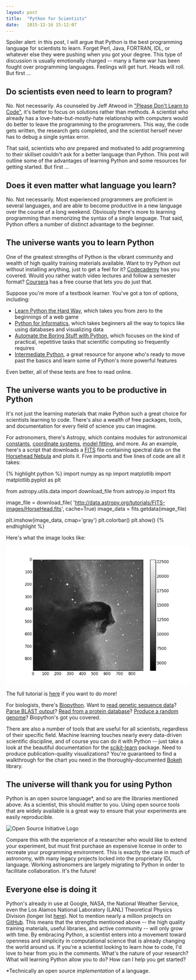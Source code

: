 ```yaml
---
layout: post
title:  "Python for Scientists"
date:   2015-12-16 15:12:07
---
```


Spoiler alert: in this post, I will argue that Python is the best programming language for scientists to learn. Forget Perl, Java, FORTRAN, IDL, or whatever else they were pushing when you got your degree. This type of discussion is usually emotionally charged -- many a flame war has been fought over programming languages. Feelings will get hurt. Heads will roll. But first ...

## Do scientists even need to learn to program?

No. Not necessarily. As counseled by Jeff Atwood in ["Please Don't Learn to Code"](http://blog.codinghorror.com/please-dont-learn-to-code/), it's better to focus on solutions rather than methods. A scientist who already has a love-hate-but-mostly-hate relationship with computers would do better to leave the programming to the programmers. This way, the code gets written, the research gets completed, and the scientist herself never has to debug a single syntax error. 

That said, scientists who *are* prepared and motivated to add programming to their skillset couldn't ask for a better language than Python. This post will outline some of the advantages of learning Python and some resources for getting started. But first ...

## Does it even matter what language you learn? 

No. Not necessarily. Most experienced programmers are proficient in several languages, and are able to become productive in a new language over the course of a long weekend. Obviously there's more to learning programming than memorizing the syntax of a single language. That said, Python offers a number of distinct advantage to the beginner.

## The universe wants you to learn Python

One of the greatest strengths of Python is the vibrant community and wealth of high quality training materials available. Want to try Python out without installing anything, just to get a feel for it? [Codecademy](https://www.codecademy.com/learn/python) has you covered. Would you rather watch video lectures and follow a semester format? [Coursera](https://www.coursera.org/learn/python) has a free course that lets you do just that.

Suppose you're more of a textbook learner. You've got a ton of options, including:

- [Learn Python the Hard Way](http://learnpythonthehardway.org/), which takes you from zero to the beginnings of a web game
- [Python for Informatics](http://pythonlearn.com/book.php), which takes beginners all the way to topics like using databases and visualizing data
- [Automate the Boring Stuff with Python](https://automatetheboringstuff.com/), which focuses on the kind of practical, repetitive tasks that scientific computing so frequently requires
- [Intermediate Python](http://book.pythontips.com/en/latest/), a great resource for anyone who's ready to move past the basics and learn some of Python's more powerful features

Even better, all of these texts are free to read online.

## The universe wants you to be productive in Python

It's not just the learning materials that make Python such a great choice for scientists learning to code. There's also a wealth of free packages, tools, and documentation for every field of science you can imagine.

For astronomers, there's Astropy, which contains modules for astronomical [constants](http://docs.astropy.org/en/stable/constants/index.html), [coordinate systems](http://docs.astropy.org/en/stable/coordinates/index.html), [model fitting](http://docs.astropy.org/en/stable/modeling/index.html), and more. As an example, here's a script that downloads a [FITS](https://en.wikipedia.org/wiki/FITS) file containing spectral data on the [Horsehead Nebula](https://en.wikipedia.org/wiki/Horsehead_Nebula) and plots it. Five imports and five lines of code are all it takes:

{% highlight python %}
import numpy as np
import matplotlib
import matplotlib.pyplot as plt

from astropy.utils.data import download_file
from astropy.io import fits

image_file = download_file(
             'http://data.astropy.org/tutorials/FITS-images/HorseHead.fits', 
	     cache=True)
image_data = fits.getdata(image_file)

plt.imshow(image_data, cmap='gray')
plt.colorbar()
plt.show()
{% endhighlight %}

Here's what the image looks like:

![Astropy-generated image of Horsehead Nebula](/assets/horsehead_nebula.png)

The full tutorial is [here](http://www.astropy.org/astropy-tutorials/FITS-images.html) if you want to do more!

For biologists, there's [Biopython](http://biopython.org/wiki/Biopython). Want to [read genetic sequence data](http://biopython.org/DIST/docs/tutorial/Tutorial.html#htoc48)? [Parse BLAST output](http://biopython.org/DIST/docs/tutorial/Tutorial.html#htoc85)? [Read from a protein database](http://biopython.org/DIST/docs/tutorial/Tutorial.html#htoc135)? [Produce a random genome](http://biopython.org/DIST/docs/tutorial/Tutorial.html#htoc281)? Biopython's got you covered.

There are also a number of tools that are useful for all scientists, regardless of their specific field. Machine learning touches nearly every data-driven scientific discipline, and of course you can do it with Python -- just take a look at the beautiful documentation for the [scikit-learn](http://biopython.org/DIST/docs/tutorial/Tutorial.html#htoc281) package. Need to produce publication-quality visualizations? You're guaranteed to find a walkthrough for the chart you need in the thoroughly-documented [Bokeh](http://bokeh.pydata.org/en/latest/) library.

## The universe will thank you for using Python

Python is an open source language*, and so are the libraries mentioned above. As a scientist, this should matter to you. Using open source tools that are widely available is a great way to ensure that your experiments are easily reproducible.

![Open Source Initiative Logo](https://upload.wikimedia.org/wikipedia/commons/4/4d/Opensource.gif)

Compare this with the experience of a researcher who would like to extend your experiment, but must first purchase an expensive license in order to recreate your programming environment. This is exactly the case in much of astronomy, with many legacy projects locked into the proprietary IDL language. Working astronomers are largely migrating to Python in order to facilitate collaboration. It's the future!

## Everyone else is doing it

Python's already in use at Google, NASA, the National Weather Service, even the Los Alamos National Laboratory (LANL) Theoretical Physics Division (longer list [here](https://wiki.python.org/moin/OrganizationsUsingPython)). Not to mention nearly a million projects on [GitHub](https://github.com/search?utf8=%E2%9C%93&q=language%3APython&type=Repositories&ref=advsearch&l=Python&l=). This means that the strengths mentioned above -- the high quality training materials, useful libraries, and active community -- will only grow with time. By embracing Python, a scientist enters into a movement toward openness and simplicity in computational science that is already changing the world around us. If you're a scientist looking to learn how to code, I'd love to hear from you in the comments. What's the nature of your research? What will learning Python allow you to do? How can I help you get started?

*Technically an open source _implementation_ of a language.
